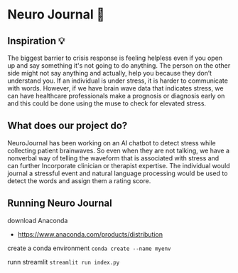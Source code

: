 # Neuro Journal 📖



## Inspiration 	💡
The biggest barrier to crisis response is feeling helpless even if you open up and say something it's not going to do anything. The person on the other side might not say anything and actually, help you because they don’t understand you. If an individual is under stress, it is harder to communicate with words. However, if we have brain wave data that indicates stress, we can have healthcare professionals make a prognosis or diagnosis early on and this could be done using the muse to check for elevated stress.



## What does our project do?
NeuroJournal has been working on an AI chatbot to detect stress while collecting patient brainwaves. So even when they are not talking, we have a nonverbal way of telling the waveform that is associated with stress and can further Incorporate clinician or therapist expertise. The individual would journal a stressful event and natural language processing would be used to detect the words and assign them a rating score.



## Running Neuro Journal

download Anaconda
* https://www.anaconda.com/products/distribution 

create a conda environment 
```conda create --name myenv```

runn streamlit 
```streamlit run index.py```
